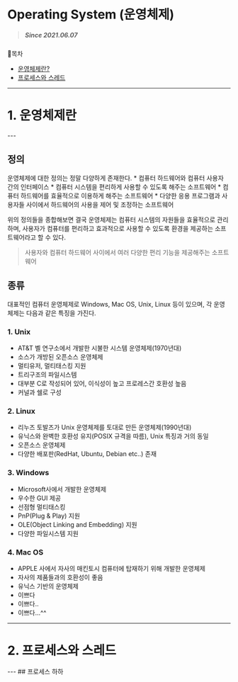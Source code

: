 # Operating System (운영체제)
> ##### Since 2021.06.07

📍목차  
* [운영체제란?](#one)
* [프로세스와 스레드](#two)
---
<h1 id="one">1. 운영체제란</h1>  
---  
<h2>정의</h2>
운영체제에 대한 정의는 정말 다양하게 존재한다.
* 컴퓨터 하드웨어와 컴퓨터 사용자 간의 인터페이스  
* 컴퓨터 시스템을 편리하게 사용할 수 있도록 해주는 소프트웨어
* 컴퓨터 하드웨어를 효율적으로 이용하게 해주는 소프트웨어
* 다양한 응용 프로그램과 사용자들 사이에서 하드웨어의 사용을 제어 및 조정하는 소프트웨어

위의 정의들을 종합해보면 결국 운영체제는 컴퓨터 시스템의 자원들을 효율적으로 관리하며, 사용자가 컴퓨터를 편리하고 효과적으로 사용할 수 있도록 환경을 제공하는 소프트웨어라고 할 수 있다. 

> 사용자와 컴퓨터 하드웨어 사이에서 여러 다양한 편리 기능을 제공해주는 소프트웨어  

## 종류
대표적인 컴퓨터 운영체제로 Windows, Mac OS, Unix, Linux 등이 있으며, 각 운영체제는 다음과 같은 특징을 가진다.

### 1. Unix
* AT&T 벨 연구소에서 개발한 시불한 시스템 운영체제(1970년대)
* 소스가 개방된 오픈소스 운영체제
* 멀티유저, 멀티태스킹 지원
* 트리구조의 파일시스템
* 대부분 C로 작성되어 있어, 이식성이 높고 프로레스간 호환성 높음  
* 커널과 쉘로 구성

### 2. Linux
* 리누즈 토발즈가 Unix 운영체제를 토대로 만든 운영체제(1990년대)
* 유닉스와 완벽한 호환성 유지(POSIX 규격을 따름), Unix 특징과 거의 동일
* 오픈소스 운영체제
* 다양한 배포판(RedHat, Ubuntu, Debian etc..) 존재


### 3. Windows
* Microsoft사에서 개발한 운영체제
* 우수한 GUI 제공
* 선점형 멀티태스킹
* PnP(Plug & Play) 지원
* OLE(Object Linking and Embedding) 지원
* 다양한 파일시스템 지원

### 4. Mac OS
* APPLE 사에서 자사의 매킨토시 컴퓨터에 탑재하기 위해 개발한 운영체제
* 자사의 제품들과의 호환성이 좋음
* 유닉스 기반의 운영체제
* 이쁘다
* 이쁘다..
* 이쁘다...^^

**<hr>**

<h1 id="two">2. 프로세스와 스레드</h1>
---
## 프로세스
하하

